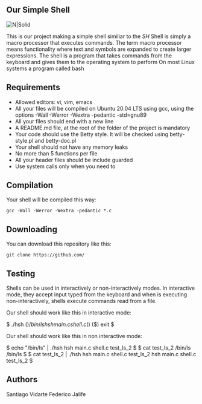 ## Our Simple Shell

![N|Solid](https://blog.holbertonschool.com/wp-content/uploads/2019/04/instagram_feed180.jpg)

This is our project making a simple shell similiar to the _SH_
Shell is simply a macro processor that executes commands. The term macro processor means functionality where text and symbols are expanded to create larger expressions.
The shell is a program that takes commands from the keyboard and gives them to the operating system to perform On most Linux systems a program called bash 

## Requirements

* Allowed editors: vi, vim, emacs
* All your files will be compiled on Ubuntu 20.04 LTS using gcc, using the options -Wall -Werror -Wextra -pedantic -std=gnu89
* All your files should end with a new line
* A README.md file, at the root of the folder of the project is mandatory
* Your code should use the Betty style. It will be checked using betty-style.pl and betty-doc.pl
* Your shell should not have any memory leaks
* No more than 5 functions per file
* All your header files should be include guarded
* Use system calls only when you need to 

## Compilation 

Your shell will be compiled this way:

`gcc -Wall -Werror -Wextra -pedantic *.c`

## Downloading

You can download this repository like this:

`git clone https://github.com/`

## Testing

Shells can be used in interactively or non-interactively modes. In interactive mode, they accept input typed from the keyboard and when is executing non-interactively, shells execute commands read from a file.

Our shell should work like this in interactive mode:

$ ./hsh
($) /bin/ls
hsh main.c shell.c
($)
($) exit
$

Our shell should work like this in non interactive mode:

$ echo "/bin/ls" | ./hsh
hsh main.c shell.c test_ls_2
$
$ cat test_ls_2
/bin/ls
/bin/ls
$
$ cat test_ls_2 | ./hsh
hsh main.c shell.c test_ls_2
hsh main.c shell.c test_ls_2
$

## Authors

Santiago Vidarte
Federico Jalife
